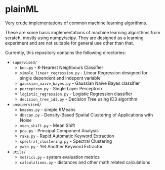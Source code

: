 # plainML
Very crude implementations of common machine learning algorithms.


These are some basic implementations of machine learning algorithms from scratch, mostly using numpy/scipy. They are designed as a learning experiment and are not suitable for general use other than that.

Currently, this repository contains the following directories:

* `supervised/`
  * `knn.py` - K-Nearest Neighbours Classifier
  * `simple_linear_regression.py` - Linear Regression designed for single dependent and indepent variable
  * `gaussian_naive_bayes.py` - Gaussian Naive Bayes classifier
  * `perceptron.py` - Single Layer Perceptron
  * `logistic_regression.py` - Logistic Regression classifier
  * `decision_tree_id3.py` - Decision Tree using ID3 algorithm
* `unsupervised/`
  * `kmeans.py` - simple KMeans
  * `dbscan.py` - Density-Based Spatial Clustering of Applications with Noise
  * `mean_shift.py` - Mean Shift
  * `pca.py` - Principal Component Analysis
  * `rake.py` - Rapid Automatic Keyword Extraction
  * `spectral_clustering.py` - Spectral Clustering
  * `yake.py` - Yet Another Keyword Extractor
* `utils/`
  * `metrics.py` - system evaluation metrics
  * `calculations.py` - distances and other math related calculations
